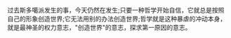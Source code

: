 过去斯多噶派发生的事，今天仍然在发生;只要一种哲学开始自信，它就总是按照自己的形象创造世界;它无法用别的办法创造世界;哲学就是这种暴虐的冲动本身，就是最神圣的权力意志，"创造世界"的意志，探求第一原因的意志。